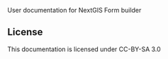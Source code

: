 User documentation for NextGIS Form builder

License
-------------
This documentation is licensed under CC-BY-SA 3.0
